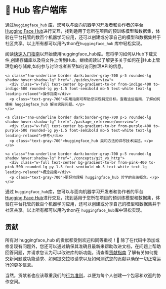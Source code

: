 <!--⚠️ Note that this file is in Markdown but contains specific syntax for our doc-builder (similar to MDX) that may not be
rendered properly in your Markdown viewer.
-->

# 🤗 Hub 客户端库

通过`huggingface_hub` 库，您可以与面向机器学习开发者和协作者的平台 [Hugging Face Hub](https://hf-mirror.com/)进行交互，找到适用于您所在项目的预训练模型和数据集，体验在平台托管的数百个机器学习应用，还可以创建或分享自己的模型和数据集并于社区共享。以上所有都可以用Python在`huggingface_hub` 库中轻松实现。

阅读[快速入门指南](快速入门指南)以开始使用huggingface_hub库。您将学习如何从Hub下载文件,创建存储库以及将文件上传到Hub。继续阅读以了解更多关于如何在🤗Hub上管理您的存储库,如何参与讨论或者甚至如何访问推理API的信息。

<div class="mt-10">
  <div class="w-full flex flex-col space-y-4 md:space-y-0 md:grid md:grid-cols-2 md:gap-y-4 md:gap-x-5">

    <a class="!no-underline border dark:border-gray-700 p-5 rounded-lg shadow hover:shadow-lg" href="./guides/overview">
      <div class="w-full text-center bg-gradient-to-br from-indigo-400 to-indigo-500 rounded-lg py-1.5 font-semibold mb-5 text-white text-lg leading-relaxed">操作指南</div>
      <p class="text-gray-700">实用指南可帮助您实现特定目标。查看这些指南，了解如何使用 huggingface_hub 解决实际问题。</p>
    </a>

    <a class="!no-underline border dark:border-gray-700 p-5 rounded-lg shadow hover:shadow-lg" href="./package_reference/overview">
      <div class="w-full text-center bg-gradient-to-br from-purple-400 to-purple-500 rounded-lg py-1.5 font-semibold mb-5 text-white text-lg leading-relaxed">参考</div>
      <p class="text-gray-700">huggingface_hub 类和方法的详尽技术描述。</p>
    </a>

    <a class="!no-underline border dark:border-gray-700 p-5 rounded-lg shadow hover:shadow-lg" href="./concepts/git_vs_http">
      <div class="w-full text-center bg-gradient-to-br from-pink-400 to-pink-500 rounded-lg py-1.5 font-semibold mb-5 text-white text-lg leading-relaxed">概念指南</div>
      <p class="text-gray-700">更好地理解 huggingface_hub 哲学的高级概念。</p>
    </a>

</div>
</div>

通过 `huggingface_hub`库，您可以与面向机器学习开发者和协作者的平台 [Hugging Face Hub](https://hf-mirror.com/)进行交互，找到适用于您所在项目的预训练模型和数据集，体验在平台托管的数百个机器学习应用，还可以创建或分享自己的模型和数据集并于社区共享。以上所有都可以用Python在 `huggingface_hub`库中轻松实现。

<!--
<a class="!no-underline border dark:border-gray-700 p-5 rounded-lg shadow hover:shadow-lg" href="./tutorials/overview"
  ><div class="w-full text-center bg-gradient-to-br from-blue-400 to-blue-500 rounded-lg py-1.5 font-semibold mb-5 text-white text-lg leading-relaxed">Tutorials</div>
  <p class="text-gray-700">Learn the basics and become familiar with using huggingface_hub to programmatically interact with the 🤗 Hub!</p>
</a> -->

## 贡献

所有对 huggingface_hub 的贡献都受到欢迎和同等重视！🤗 除了在代码中添加或修复现有问题外，您还可以通过确保其准确且最新来帮助改进文档，在问题上帮助回答问题，并请求您认为可以改进库的新功能。请查看[贡献指南](https://github.com/huggingface/huggingface_hub/blob/main/CONTRIBUTING.md) 了解有关如何提交新问题或功能请求、如何提交拉取请求以及如何测试您的贡献以确保一切正常运行的更多信息。

当然，贡献者也应该尊重我们的[行为准则](https://github.com/huggingface/huggingface_hub/blob/main/CODE_OF_CONDUCT.md)，以便为每个人创建一个包容和欢迎的协作空间。
